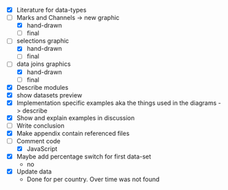 - [x] Literature for data-types
- [ ] Marks and Channels -> new graphic
	- [x] hand-drawn
	- [ ] final
- [ ] selections graphic
	- [x] hand-drawn
	- [ ] final
- [ ] data joins graphics
	- [x] hand-drawn
	- [ ] final
- [x] Describe modules
- [x] show datasets preview
- [x] Implementation specific examples aka the things used in the diagrams -> describe
- [x] Show and explain examples in discussion
- [ ] Write conclusion
- [x] Make appendix contain referenced files
- [ ] Comment code
	- [x] JavaScript
- [x] Maybe add percentage switch for first data-set
	- no
- [x] Update data
	- Done for per country. Over time was not found